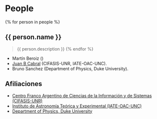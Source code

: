 
# People

{% for person in people %}
## {{ person.name }}
> {{ person.description }}
{% endfor %}

-   Martín Beroiz ()
-   [Juan B Cabral](https://jbcabral.org) (CIFASIS-UNR, IATE-OAC-UNC).
-   Bruno Sanchez (Department of Physics, Duke University).


## Afiliaciones

-   [Centro Franco Argentino de Ciencias de la Información y de Sistemas (CIFASIS-UNR)](https://www.cifasis-conicet.gov.ar/)
-   [Instituto de Astronomía Teórica y Experimental (IATE-OAC-UNC)](http://iate.oac.uncor.edu/)
-   [Department of Physics, Duke University](https://phy.duke.edu/)
